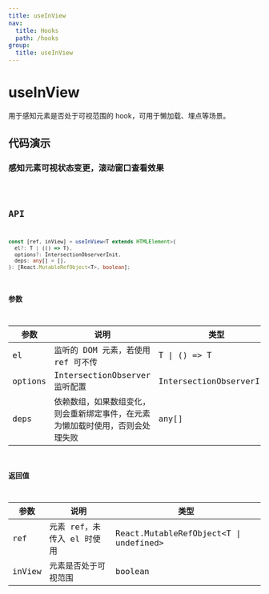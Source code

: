 ```yaml
---
title: useInView
nav:
  title: Hooks
  path: /hooks
group:
  title: useInView
---
```


# useInView

用于感知元素是否处于可视范围的 hook，可用于懒加载、埋点等场景。

## 代码演示

### 感知元素可视状态变更，滚动窗口查看效果

<code src="./demo/demo1.tsx" />

## API

```ts
const [ref, inView] = useInView<T extends HTMLElement>(
  el?: T | (() => T),
  options?: IntersectionObserverInit,
  deps: any[] = [],
): [React.MutableRefObject<T>, boolean];
```

### 参数

| 参数    | 说明                                                                           | 类型                     |
| ------- | ------------------------------------------------------------------------------ | ------------------------ |
| el      | 监听的 DOM 元素，若使用 ref 可不传                                             | T \| () => T             |
| options | IntersectionObserver 监听配置                                                  | IntersectionObserverInit |
| deps    | 依赖数组，如果数组变化，则会重新绑定事件，在元素为懒加载时使用，否则会处理失败 | any[]                    | [] |

### 返回值

| 参数   | 说明                       | 类型                                    |
| ------ | -------------------------- | --------------------------------------- |
| ref    | 元素 ref，未传入 el 时使用 | React.MutableRefObject<T \| undefined\> |
| inView | 元素是否处于可视范围       | boolean                                 |
